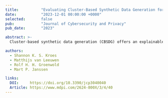 ```yaml
---
title:          "Evaluating Cluster-Based Synthetic Data Generation for Blood-Transfusion Analysis"
date:           "2023-12-01 00:00:00 +0000"
selected:       false
pub:            "Journal of Cybersecurity and Privacy"
pub_date:       "2023"

abstract: >-
  Cluster-based synthetic data generation (CBSDG) offers an explainable, privacy-preserving way to share sensitive data. We applied CBSDG to 250,729 real blood-transfusion records and trained SVMs to predict donor hemoglobin levels, matching original precision (male 0.997, female 0.987) and showing comparable recall and feature‐impact patterns. Most attributes became harder to infer, with only deferral status and sex remaining detectable—demonstrating CBSDG’s promise for practical use.

authors:
  - Shannon K. S. Kroes
  - Matthijs van Leeuwen
  - Rolf H. H. Groenwold
  - Mart P. Janssen

links:
  DOI:     https://doi.org/10.3390/jcp3040040
  Article: https://www.mdpi.com/2624-800X/3/4/40
---
```

